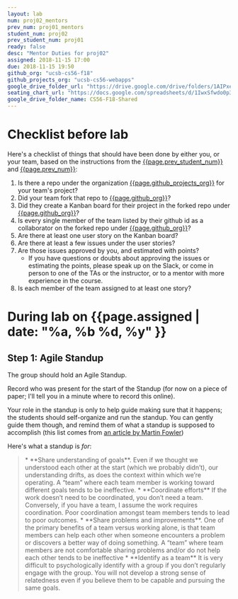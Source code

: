 ```yaml
---
layout: lab
num: proj02_mentors
prev_num: proj01_mentors
student_num: proj02
prev_student_num: proj01
ready: false
desc: "Mentor Duties for proj02"
assigned: 2018-11-15 17:00
due: 2018-11-15 19:50
github_org: "ucsb-cs56-f18"
github_projects_org: "ucsb-cs56-webapps"
google_drive_folder_url: "https://drive.google.com/drive/folders/1AIPxe23CNuz8ik_AHCseSw-hn-WV2IK6?usp=sharing"
seating_chart_url: "https://docs.google.com/spreadsheets/d/1IwxSfwdo0p38mooCNZpVPc2uzCRmowsLhqF8pEkaV3I/edit?usp=sharing"
google_drive_folder_name: CS56-F18-Shared
---
```


# Checklist before lab

Here's a checklist of things that should have been done by either you, or your team, based on the instructions from the [{{page.prev_student_num}}](/lab/{{page.prev_student_num}}/) and [{{page.prev_num}}](/lab/{{page.prev_num}}/):

1. Is there a repo under the organization [{{page.github_projects_org}}](https://github.com/{{page.github_projects_org}}) for your team's project?
1. Did your team fork that repo to [{{page.github_org}}](https://github.com/{{page.github_org}})?
1. Did they create a Kanban board for their project in the forked repo under [{{page.github_org}}](https://github.com/{{page.github_org}})?
1. Is every single member of the team listed by their github id as a collaborator on  the forked repo under [{{page.github_org}}](https://github.com/{{page.github_org}})?
1. Are there at least one user story on the Kanban board?
1. Are there at least a few issues under the user stories?
1. Are those issues approved by you, and estimated with points?
   * If you have questions or doubts about approving the issues or estimating the points, please speak up on the Slack, or come in person to one of the TAs or the instructor, or to a mentor with more experience in the course.
1. Is each member of the team assigned to at least one story?




# During lab on {{page.assigned | date: "%a, %b %d, %y"  }}

## Step 1: Agile Standup

The group should hold an Agile Standup.   

Record who was present for the start of the Standup (for now on a piece of paper; I'll tell you in a minute where to record this online).

Your role in the standup is only to help guide making sure that it happens; the students should self-organize and run the standup.  You can gently guide them though, and remind them of what a standup is supposed to accomplish (this list comes from [an article by Martin Fowler](https://martinfowler.com/articles/itsNotJustStandingUp.html#TheParticularSetOfProblemsThatOccurWhenPeopleAttemptToWorkTogether))

Here's what a standup is *for*:

<blockquote markdown="1">
* **Share understanding of goals**. Even if we thought we understood each other at the start (which we probably didn’t), our understanding drifts, as does the context within which we’re operating. A “team” where each team member is working toward different goals tends to be ineffective.
* **Coordinate efforts** If the work doesn’t need to be coordinated, you don’t need a team. Conversely, if you have a team, I assume the work requires coordination. Poor coordination amongst team members tends to lead to poor outcomes.
* **Share problems and improvements**. One of the primary benefits of a team versus working alone, is that team members can help each other when someone encounters a problem or discovers a better way of doing something. A “team” where team members are not comfortable sharing problems and/or do not help each other tends to be ineffective
* **Identify as a team** It is very difficult to psychologically identify with a group if you don’t regularly engage with the group. You will not develop a strong sense of relatedness even if you believe them to be capable and pursuing the same goals.
</blockquote)


